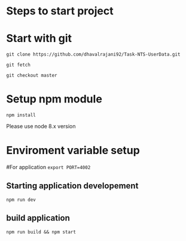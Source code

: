 # Steps to start project


# Start with git
`git clone https://github.com/dhavalrajani92/Task-NTS-UserData.git`

`git fetch`

`git checkout master`
# Setup npm module
`npm install`

Please use node 8.x version

# Enviroment variable setup

#For application
`export PORT=4002`

## Starting application developement
`npm run dev`

## build application
`npm run build && npm start`
